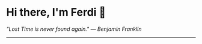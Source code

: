 <h1>Hi there, I'm Ferdi 👋</h1>

<p><em>
  "Lost Time is never found again." — Benjamin Franklin
</em></p>

---
